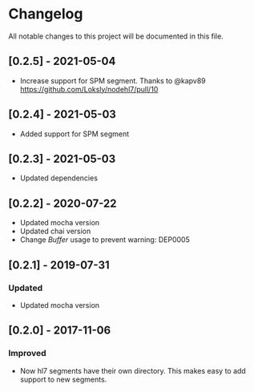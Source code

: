 # Changelog
All notable changes to this project will be documented in this file.

## [0.2.5] - 2021-05-04
- Increase support for SPM segment. Thanks to @kapv89 https://github.com/Loksly/nodehl7/pull/10

## [0.2.4] - 2021-05-03
- Added support for SPM segment

## [0.2.3] - 2021-05-03
- Updated dependencies

## [0.2.2] - 2020-07-22
- Updated mocha version
- Updated chai version
- Change _Buffer_ usage to prevent warning: DEP0005

## [0.2.1] - 2019-07-31
### Updated
- Updated mocha version

## [0.2.0] - 2017-11-06
### Improved
- Now hl7 segments have their own directory. This makes easy to add support to new segments.

